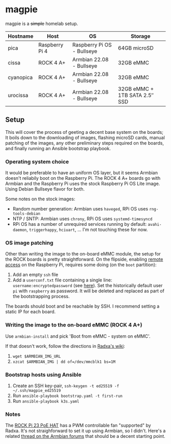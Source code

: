 # magpie

magpie is a ~~simple~~ homelab setup.

| Hostname  | Host           | OS                         | Storage                       |
| --------- | -------------- | -------------------------- | ----------------------------- |
| pica      | Raspberry Pi 4 | Raspberry Pi OS - Bullseye | 64GB microSD                  |
| cissa     | ROCK 4 A+      | Armbian 22.08 - Bullseye   | 32GB eMMC                     |
| cyanopica | ROCK 4 A+      | Armbian 22.08 - Bullseye   | 32GB eMMC                     |
| urocissa  | ROCK 4 A+      | Armbian 22.08 - Bullseye   | 32GB eMMC + 1TB SATA 2.5″ SSD |

## Setup

This will cover the process of geeting a decent base system on the boards;
It boils down to the downloading of images, flashing microSD cards, manual
patching of the images, any other preliminary steps required on the boards,
and finally running an Ansible bootstrap playbook.

### Operating system choice

It would be preferable to have an uniform OS layer, but it seems
Armbian doesn't reliabily boot on the Raspberry Pi.
The ROCK 4 A+ boards go with Armbian and the Raspberry Pi uses the stock
Raspberry Pi OS Lite image.
Using Debian Bullseye flavor for both.

Some notes on the stock images:

- Random number generation: Armbian uses `haveged`, RPi OS uses `rng-tools-debian`
- NTP / SNTP: Armbian uses `chrony`, RPi OS uses `systemd-timesyncd`
- RPi OS has a number of unrequired services running by default:
  `avahi-daemon`, `triggerhappy`, `hciuart`, ...
  I'm not touching these for now.

### OS image patching

Other than writing the image to the on-board eMMC module, the setup for the
ROCK boards is pretty straightforward.
On the flipside, enabling
[remote access](https://www.raspberrypi.com/documentation/computers/remote-access.html)
on the Raspberry Pi, requires some doing (on the `boot` partition):

1. Add an empty `ssh` file
2. Add a `userconf.txt` file containing a single line: `username:encryptedpassword`
   (see [here](https://www.raspberrypi.com/documentation/computers/configuration.html#configuring-a-user)).
   Set the historically default user `pi` with `raspberry` as password.
   It will be deleted and replaced as part of the bootstrapping process.

The boards should boot and be reachable by SSH.
I recommend setting a static IP for each board.

### Writing the image to the on-board eMMC (ROCK 4 A+)

Use `armbian-install` and pick 'Boot from eMMC - system on eMMC'.

If that doesn't work, follow the directions in
[Radxa's wiki](https://wiki.radxa.com/Rockpi4/install/eMMC):

1. `wget $ARMBIAN_IMG_URL`
2. `xzcat $ARMBIAN_IMG | dd of=/dev/mmcblk1 bs=1M`

### Bootstrap hosts using Ansible

1. Create an SSH key-pair, `ssh-keygen -t ed25519 -f ~/.ssh/magpie_ed25519`
2. Run `ansible-playbook bootstrap.yaml -t first-run`
3. Run `ansible-playbook k3s.yaml`

### Notes

The [ROCK Pi 23 PoE HAT](https://wiki.radxa.com/ROCKPI_23W_PoE_HAT)
has a PWM controllable fan "supported" by Radxa.
It's not straighforward to set it up using Armbian, so I didn't.
Here's a related
[thread on the Armbian forums](https://forum.armbian.com/topic/20101-open-pwm-on-rockpi4-to-control-fan-on-poe-hat/)
that should be a decent starting point.
